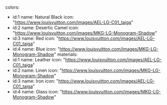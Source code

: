 colors:
  - id:1
    name: Natural Black
    icon: "https://www.louisvuitton.com/images/AEL-LG-C01_taiga"
  - id:2
    name: Desertic Camel
    icon: "https://www.louisvuitton.com/images/MKG-LG-Monogram-Shadow"
  - id:3
    name: Red
    icon: "https://www.louisvuitton.com/images/AEL-LG-C01_taiga"
  - id:4
    name: Blue
    icon: "https://www.louisvuitton.com/images/MKG-LG-Monogram-Shadow"
materials:
  - id:1
    name: Leather
    icon: "https://www.louisvuitton.com/images/AEL-LG-C01_taiga"
  - id:2
    name: Linen
    icon: "https://www.louisvuitton.com/images/MKG-LG-Monogram-Shadow"
  - id:3
    name: Iron
    icon: "https://www.louisvuitton.com/images/AEL-LG-C01_taiga"
  - id:4
    name: Glass
    icon: "https://www.louisvuitton.com/images/MKG-LG-Monogram-Shadow"

